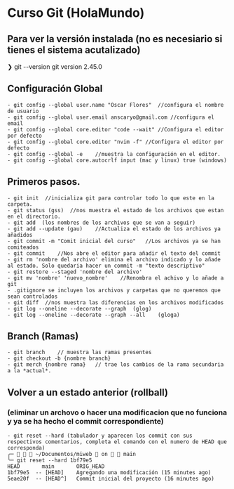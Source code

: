 #	Curso Git (HolaMundo)
##	Para ver la versión instalada (no es necesiario si tienes el sistema acutalizado)
❯ git --version
git version 2.45.0

##	Configuración Global
	- git config --global user.name "Oscar Flores"	//configura el nombre de usuario
	- git config --global user.email anscaryo@gmail.com	//configura el email
	- git config --global core.editor "code --wait"	//Configura el editor por defecto
	- git config --global core.editor "nvim -f"	//Configura el editor por defecto
	- git config --global -e	//muestra la configuración en el editor.
	- git config --global core.autocrlf input (mac y linux) true (windows)

##	Primeros pasos.
	- git init	//inicializa git para controlar todo lo que este en la carpeta.
	- git status (gss)	//nos muestra el estado de los archivos que estan en el directorio.
	- git add  (los nombres de los archivos que se van a seguir)
	- git add --update (gau)	//Actualiza el estado de los archivos ya añadidos
	- git commit -m "Comit inicial del curso"	//Los archivos ya se han comiteados
	- git commit	//Nos abre el editor para añadir el texto del commit
	- git rm 'nombre del archivo' elimina el archivo indicado y lo añade al estado. Solo quedaria hacer un commit -m "texto descriptivo"
	- git restore --staged 'nombre del archivo'
	- git mv 'nombre' 'nuevo_nombre'	//Renombra el achivo y lo añade a git
	- .gitignore se incluyen los archivos y carpetas que no queremos que sean controlados
	- git diff	//nos muestra las diferencias en los archivos modificados
	- git log --oneline --decorate --graph	(glog)
	- git log --oneline --decorate --graph --all	(gloga)
	
##	Branch (Ramas)
	- git branch 	// muestra las ramas presentes
	- git checkout -b {nombre branch}
	- git merch {nombre rama}	// trae los cambios de la rama secundaria a la *actual*.


##	Volver a un estado anterior (rollball)
### 	(eliminar un archovo o hacer una modificacion que no funciona y ya se ha hecho el commit correspondiente)
	- git reset --hard (tabulador y aparecen los commit con sus respectivos comentarios, completa el comando con el numero de HEAD que corresponda)
	╭─    ~/Documentos/miweb  on   main
	╰─ git reset --hard 1bf79e5
	HEAD       main       ORIG_HEAD
	1bf79e5  -- [HEAD]    Agregando una modificación (15 minutes ago)
	5eae20f  -- [HEAD^]   Commit inicial del proyecto (16 minutes ago)

